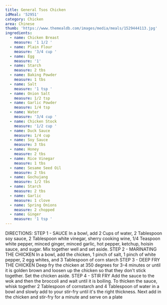 ```yaml
---
title: General Tsos Chicken
idMeal: '52951'
category: Chicken
area: Chinese
thumb: 'https://www.themealdb.com/images/media/meals/1529444113.jpg'
ingredients:
  - name: Chicken Breast
    measure: '1 1/2 '
  - name: Plain Flour
    measure: '3/4 cup '
  - name: Egg
    measure: '1'
  - name: Starch
    measure: 2 tbs
  - name: Baking Powder
    measure: 1 tbs
  - name: Salt
    measure: '1 tsp '
  - name: Onion Salt
    measure: 1/2 tsp
  - name: Garlic Powder
    measure: 1/4 tsp
  - name: Water
    measure: '3/4 cup '
  - name: Chicken Stock
    measure: '1/2 cup '
  - name: Duck Sauce
    measure: 1/4 cup
  - name: Soy Sauce
    measure: 3 tbs
  - name: Honey
    measure: 2 tbs
  - name: Rice Vinegar
    measure: 1 tbs
  - name: Sesame Seed Oil
    measure: 2 tbs
  - name: Gochujang
    measure: 1/2 tbs
  - name: Starch
    measure: 2 tbs
  - name: Garlic
    measure: 1 clove
  - name: Spring Onions
    measure: 2 chopped
  - name: Ginger
    measure: '1 tsp '
---
```

DIRECTIONS:
STEP 1 - SAUCE
In a bowl, add 2 Cups of water, 2 Tablespoon soy sauce, 2 Tablespoon white vinegar, sherry cooking wine, 1/4 Teaspoon white pepper, minced ginger, minced garlic, hot pepper, ketchup, hoisin sauce, and sugar.
Mix together well and set aside.
STEP 2 - MARINATING THE CHICKEN
In a bowl, add the chicken, 1 pinch of salt, 1 pinch of white pepper, 2 egg whites, and 3 Tablespoon of corn starch
STEP 3 - DEEP FRY THE CHICKEN
Deep fry the chicken at 350 degrees for 3-4 minutes or until it is golden brown and loosen up the chicken so that they don't stick together.
Set the chicken aside.
STEP 4 - STIR FRY
Add the sauce to the wok and then the broccoli and wait until it is boiling.
To thicken the sauce, whisk together 2 Tablespoon of cornstarch and 4 Tablespoon of water in a bowl and slowly add to your stir-fry until it's the right thickness.
Next add in the chicken and stir-fry for a minute and serve on a plate
